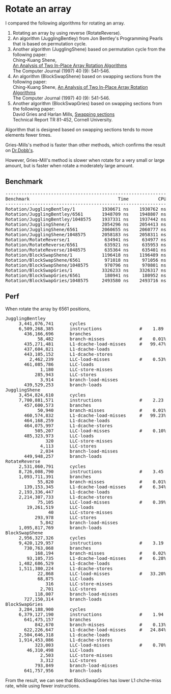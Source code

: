 # Rotate an array
I compared the following algorithms for rotating an array.
1. Rotating an array by using reverse (RotateReverse).
1. An algorithm (JugglingBentley) from Jon Bentley's Programming Pearls that is 
   based on permutation cycle.
1. Another algorithm (JugglingShene) based on permutation cycle from the 
   following paper:  
   Ching-Kuang Shene,  
   [An Analysis of Two In-Place Array Rotation Algorithms](https://doi.org/10.1093/comjnl/40.9.541)  
   The Computer Journal (1997) 40 (9): 541-546.  
1. An algorithm (BlockSwapShene) based on swapping sections from the following
   paper:  
   Ching-Kuang Shene,
   [An Analysis of Two In-Place Array Rotation Algorithms](https://doi.org/10.1093/comjnl/40.9.541)  
   The Computer Journal (1997) 40 (9): 541-546.
1. Another algorithm (BlockSwapGries) based on swapping sections from the
   following paper:  
   David Gries and Harlan Mills,
   [Swapping sections](http://hdl.handle.net/1813/6292)  
   Technical Report TR 81-452, Cornell University.

Algorithm that is designed based on swapping sections tends to move elements
fewer times.

Gries-Mills's method is faster than other methods, which confirms the result on
[Dr.Dobb's](http://www.drdobbs.com/parallel/benchmarking-block-swapping-algorithms/232900395).

However, Gries-Mill's method is slower when rotate for a very small or large
amount, but is faster when rotate a moderately large amount.

## Benchmark

<pre>
------------------------------------------------------------------------
Benchmark                                 Time           CPU Iterations
------------------------------------------------------------------------
Rotation/JugglingBentley/1          1930671 ns    1930762 ns        360
Rotation/JugglingBentley/6561       1948709 ns    1948807 ns        355
Rotation/JugglingBentley/1048575    1937331 ns    1937442 ns        359
Rotation/JugglingShene/1            2054296 ns    2054413 ns        339
Rotation/JugglingShene/6561         2060655 ns    2060777 ns        329
Rotation/JugglingShene/1048575      2058183 ns    2058311 ns        336
Rotation/RotateReverse/1             634941 ns     634977 ns       1072
Rotation/RotateReverse/6561          635921 ns     635953 ns       1055
Rotation/RotateReverse/1048575       635364 ns     635401 ns       1075
Rotation/BlockSwapShene/1           1196418 ns    1196489 ns        585
Rotation/BlockSwapShene/6561         971018 ns     971056 ns        713
Rotation/BlockSwapShene/1048575      970796 ns     970801 ns        703
Rotation/BlockSwapGries/1           3326233 ns    3326317 ns        210
Rotation/BlockSwapGries/6561         180941 ns     180952 ns       3804
Rotation/BlockSwapGries/1048575     2493580 ns    2493716 ns        281
</pre>

## Perf
When rotate the array by 6561 positions,
<pre>
JugglingBentley
     3,441,076,741      cycles                                                        (38.67%)
     6,509,268,385      instructions              #    1.89  insn per cycle           (46.57%)
       436,166,696      branches                                                      (46.79%)
            58,482      branch-misses             #    0.01% of all branches          (46.95%)
       435,271,481      L1-dcache-load-misses     #   99.47% of all L1-dcache hits    (46.95%)
       437,604,821      L1-dcache-loads                                               (46.95%)
       443,105,152      L1-dcache-stores                                              (30.61%)
         2,462,239      LLC-load-misses           #    0.53% of all LL-cache hits     (30.40%)
       461,085,786      LLC-loads                                                     (31.33%)
             1,180      LLC-store-misses                                              (15.60%)
           285,943      LLC-stores                                                    (15.53%)
             3,914      branch-load-misses                                            (23.20%)
       439,529,253      branch-loads                                                  (30.80%)
JugglingShene
     3,454,824,610      cycles                                                        (38.66%)
     7,700,881,571      instructions              #    2.23  insn per cycle           (46.55%)
       457,600,573      branches                                                      (46.78%)
            50,940      branch-misses             #    0.01% of all branches          (47.00%)
       460,574,832      L1-dcache-load-misses     #   99.23% of all L1-dcache hits    (47.22%)
       464,168,259      L1-dcache-loads                                               (47.44%)
       464,075,997      L1-dcache-stores                                              (31.36%)
           505,207      LLC-load-misses           #    0.10% of all LL-cache hits     (30.95%)
       485,323,973      LLC-loads                                                     (30.53%)
               320      LLC-store-misses                                              (15.02%)
             4,113      LLC-stores                                                    (15.54%)
             2,034      branch-load-misses                                            (23.20%)
       449,948,257      branch-loads                                                  (30.80%)
RotateReverse
     2,531,060,791      cycles                                                        (38.58%)
     8,726,008,790      instructions              #    3.45  insn per cycle           (46.50%)
     1,093,711,391      branches                                                      (46.78%)
            55,820      branch-misses             #    0.01% of all branches          (47.09%)
       139,153,345      L1-dcache-load-misses     #    6.34% of all L1-dcache hits    (47.39%)
     2,193,336,447      L1-dcache-loads                                               (47.56%)
     2,214,307,733      L1-dcache-stores                                              (31.65%)
            75,105      LLC-load-misses           #    0.39% of all LL-cache hits     (31.07%)
        19,261,519      LLC-loads                                                     (30.51%)
                40      LLC-store-misses                                              (14.88%)
           293,978      LLC-stores                                                    (15.51%)
             5,842      branch-load-misses                                            (23.11%)
     1,095,817,769      branch-loads                                                  (30.63%)
BlockSwapShene
     2,956,327,326      cycles                                                        (38.75%)
     9,420,129,957      instructions              #    3.19  insn per cycle           (46.68%)
       730,763,068      branches                                                      (46.94%)
           168,194      branch-misses             #    0.02% of all branches          (47.21%)
        93,105,735      L1-dcache-load-misses     #    6.28% of all L1-dcache hits    (47.47%)
     1,482,686,529      L1-dcache-loads                                               (47.74%)
     1,511,380,224      L1-dcache-stores                                              (31.70%)
            22,868      LLC-load-misses           #   33.20% of all LL-cache hits     (31.24%)
            68,875      LLC-loads                                                     (30.75%)
               316      LLC-store-misses                                              (14.86%)
             2,701      LLC-stores                                                    (15.55%)
           118,007      branch-load-misses                                            (23.21%)
       727,150,314      branch-loads                                                  (30.78%)
BlockSwapGries
     3,284,188,900      cycles                                                        (38.71%)
     6,379,127,190      instructions              #    1.94  insn per cycle           (46.61%)
       641,475,157      branches                                                      (46.85%)
           842,670      branch-misses             #    0.13% of all branches          (47.09%)
       622,226,647      L1-dcache-load-misses     #   24.84% of all L1-dcache hits    (47.32%)
     2,504,646,318      L1-dcache-loads                                               (47.55%)
     1,914,453,086      L1-dcache-stores                                              (31.59%)
           323,003      LLC-load-misses           #    0.70% of all LL-cache hits     (31.45%)
        46,310,498      LLC-loads                                                     (31.12%)
             2,503      LLC-store-misses                                              (14.98%)
             3,312      LLC-stores                                                    (14.85%)
           793,849      branch-load-misses                                            (23.19%)
       641,757,956      branch-loads                                                  (30.78%)
</pre>

From the result, we can see that BlockSwapGries has lower L1 chche-miss rate,
while using fewer instructions.
